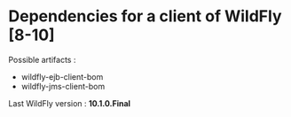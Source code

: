# Dependencies for a client of WildFly [8-10]

Possible artifacts :

- wildfly-ejb-client-bom
- wildfly-jms-client-bom

Last WildFly version : **10.1.0.Final**
